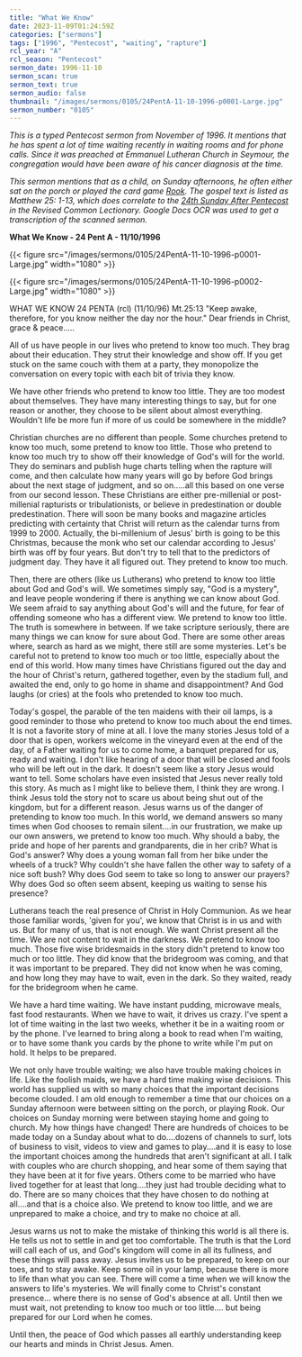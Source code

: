 ```yaml
---
title: "What We Know"
date: 2023-11-09T01:24:59Z
categories: ["sermons"]
tags: ["1996", "Pentecost", "waiting", "rapture"]
rcl_year: "A"
rcl_season: "Pentecost"
sermon_date: 1996-11-10
sermon_scan: true
sermon_text: true
sermon_audio: false
thumbnail: "/images/sermons/0105/24PentA-11-10-1996-p0001-Large.jpg"
sermon_number: "0105"
---
```


_This is a typed Pentecost sermon from November of 1996. It mentions that he has spent a lot of time waiting recently in waiting rooms and for phone calls. Since it was preached at Emmanuel Lutheran Church in Seymour, the congregation would have been aware of his cancer diagnosis at the time._

<!--more-->

_This sermon mentions that as a child, on Sunday afternoons, he often either sat on the porch or played the card game [Rook](https://boardgamegeek.com/boardgame/1260/rook). The gospel text is listed as Matthew 25: 1-13, which does correlate to the [24th Sunday After Pentecost](https://lectionary.library.vanderbilt.edu/texts.php?id=168) in the Revised Common Lectionary. Google Docs OCR was used to get a transcription of the scanned sermon._

**What We Know - 24 Pent A - 11/10/1996**

{{< figure src="/images/sermons/0105/24PentA-11-10-1996-p0001-Large.jpg" width="1080" >}}

{{< figure src="/images/sermons/0105/24PentA-11-10-1996-p0002-Large.jpg" width="1080" >}}


WHAT WE KNOW
24 PENTA (rcl)
(11/10/96)
Mt.25:13 "Keep awake, therefore, for you know neither the day nor the hour." Dear friends in Christ, grace & peace.....

All of us have people in our lives who pretend to know too much. They brag about their education. They strut their knowledge and show off. If you get stuck on the same couch with them at a party, they monopolize the conversation on every topic with each bit of trivia they know.

We have other friends who pretend to know too little. They are too modest about themselves. They have many interesting things to say, but for one reason or another, they choose to be silent about almost everything. Wouldn't life be more fun if more of us could be somewhere in the middle?

Christian churches are no different than people. Some churches pretend to know too much, some pretend to know too little. Those who pretend to know too much try to show off their knowledge of God's will for the world. They do seminars and publish huge charts telling when the rapture will come, and then calculate how many years will go by before God brings about the next stage of judgment, and so on.....all this based on one verse from our second lesson. These Christians are either pre-millenial or post-millenial rapturists or tribulationists, or believe in predestination or double predestination. There will soon be many books and magazine articles predicting with certainty that Christ will return as the calendar turns from 1999 to 2000. Actually, the bi-millenium of Jesus' birth is going to be this Christmas, because the monk who set our calendar according to Jesus' birth was off by four years. But don't try to tell that to the predictors of judgment day. They have it all figured out. They pretend to know too much.


Then, there are others (like us Lutherans) who pretend to know too little about God and God's will. We sometimes simply say, "God is a mystery", and leave people wondering if there is anything we can know about God. We seem afraid to say anything about God's will and the future, for fear of offending someone who has a different view. We pretend to know too little. The truth is somewhere in between. If we take scripture seriously, there are many things we can know for sure about God. There are some other areas where, search as hard as we might, there still are some mysteries. Let's be careful not to pretend to know too much or too little, especially about the end of this world. How many times have Christians figured out the day and the hour of Christ's return, gathered together, even by the stadium full, and awaited the end, only to go home in shame and disappointment? And God laughs (or cries) at the fools who pretended to know too much. 

Today's gospel, the parable of the ten maidens with their oil lamps, is a good reminder to those who pretend to know too much about the end times. It is not a favorite story of mine at all. I love the many stories Jesus told of a door that is open, workers welcome in the vineyard even at the end of the day, of a Father waiting for us to come home, a banquet prepared for us, ready and waiting. I don't like hearing of a door that will be closed and fools who will be left out in the dark. It doesn't seem like a story Jesus would want to tell. Some scholars have even insisted that Jesus never really told this story. As much as I might like to believe them, I think they are wrong. I think Jesus told the story not to scare us about being shut out of the kingdom, but for a different reason. Jesus warns us of the danger of pretending to know too much. In this world, we demand answers so many times when God chooses to remain silent....in our frustration, we make up our own answers, we pretend to know too much. Why should a baby, the pride and hope of her parents and grandparents, die in her crib? What is God's answer? Why does a young woman fall from her bike under the wheels of a truck? Why couldn't she have fallen the other way to safety of a nice soft bush? Why does God seem to take so long to answer our prayers? Why does God so often seem absent, keeping us waiting to sense his presence?

Lutherans teach the real presence of Christ in Holy Communion. As we hear those familiar words, 'given for you', we know that Christ is in us and with us. But for many of us, that is not enough. We want Christ present all the time. We are not content to wait in the darkness. We pretend to know too much. Those five wise bridesmaids in the story didn't pretend to know too much or too little. They did know that the bridegroom was coming, and that it was important to be prepared. They did not know when he was coming, and how long they may have to wait, even in the dark. So they waited, ready for the bridegroom when he came.

We have a hard time waiting. We have instant pudding, microwave meals, fast food restaurants. When we have to wait, it drives us crazy. I've spent a lot of time waiting in the last two weeks, whether it be in a waiting room or by the phone. I've learned to bring along a book to read when I'm waiting, or to have some thank you cards by the phone to write while I'm put on hold. It helps to be prepared.

We not only have trouble waiting; we also have trouble making choices in life. Like the foolish maids, we have a hard time making wise decisions. This world has supplied us with so many choices that the important decisions become clouded. I am old enough to remember a time that our choices on a Sunday afternoon were between sitting on the porch, or playing Rook. Our choices on Sunday morning were between staying home and going to church. My how things have changed! There are hundreds of choices to be made today on a Sunday about what to do....dozens of channels to surf, lots of business to visit, videos to view and games to play....and it is easy to lose the important choices among the hundreds that aren't significant at all. I talk with couples who are church shopping, and hear some of them saying that they have been at it for five years. Others come to be married who have lived together for at least that long....they just had trouble deciding what to do. There are so many choices that they have chosen to do nothing at all....and that is a choice also. We pretend to know too little, and we are unprepared to make a choice, and try to make no choice at all.

Jesus warns us not to make the mistake of thinking this world is all there is. He tells us not to settle in and get too comfortable. The truth is that the Lord will call each of us, and God's kingdom will come in all its fullness, and these things will pass away. Jesus invites us to be prepared, to keep on our toes, and to stay awake. Keep some oil in your lamp, because there is more to life than what you can see. There will come a time when we will know the answers to life's mysteries. We will finally come to Christ's constant presence... where there is no sense of God's absence at all. Until then we must wait, not pretending to know too much or too little.... but being prepared for our Lord when he comes.

Until then, the peace of God which passes all earthly understanding keep our hearts and minds in Christ Jesus. Amen.
